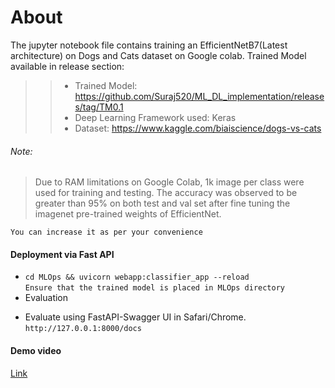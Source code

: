 # About 
The jupyter notebook file contains training an EfficientNetB7(Latest architecture) on Dogs and Cats dataset on Google colab.
Trained Model available in release section: 

>> - Trained Model: https://github.com/Suraj520/ML_DL_implementation/releases/tag/TM0.1
>> - Deep Learning Framework used: Keras
>> - Dataset: https://www.kaggle.com/biaiscience/dogs-vs-cats

###### Note: 
> Due to RAM limitations on Google Colab, 1k image per class were used for training and testing. The accuracy was observed to be greater than 95% on both test and val set after fine tuning the imagenet pre-trained weights of EfficientNet.

```You can increase it as per your convenience```

#### Deployment via Fast API
* ```cd MLOps && uvicorn webapp:classifier_app --reload```
<br> ```Ensure that the trained model is placed in MLOps directory```
 * Evaluation
  - Evaluate using FastAPI-Swagger UI in Safari/Chrome.
  ```http://127.0.0.1:8000/docs```
  
 #### Demo video
 <a href="https://drive.google.com/file/d/1FAi5IusVY7-5WlxYokIED1NO4denKIRi/view?usp=sharing"> Link </a>

